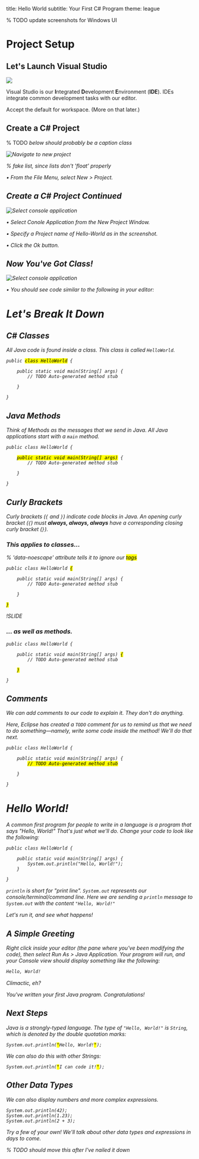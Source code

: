 title: Hello World
subtitle: Your First C# Program
theme: league

% TODO update screenshots for Windows UI

# Project Setup

## Let's Launch Visual Studio

<div float="right"><img src="./resources/visualstudio426x100.png" class="logo" /></div>

Visual Studio is our **I**ntegrated **D**evelopment **E**nvironment (**IDE**). IDEs integrate common development tasks with our editor.

Accept the default for workspace. (More on that later.)

## Create a C# Project

% TODO <em> below should probably be a caption class

<div class="sidebar">
	<img alt="Navigate to new project" src="./resources/Hello1.png" />
</div>

% fake list, since lists don't 'float' properly

• From the *File* Menu, select *New > Project*.

## Create a C# Project Continued

<div class="sidebar">
	<img alt="Select console application" src="./resources/hello2.png" />
</div>

• Select *Conole Application* from the *New Project* Window.

• Specify a *Project name* of *Hello-World* as in the screenshot.

• Click the *Ok* button.

## Now You've Got Class!
<div class="sidebar">
	<img alt="Select console application" src="./resources/hello3.png" />
</div>

• You should see code similar to the following in your editor:

# Let's Break It Down

## C# Classes

All Java code is found inside a *class*. This class is called `HelloWorld`.

<pre><code class="language-java" data-noescape>public <mark>class HelloWorld</mark> {

	public static void main(String[] args) {
		// TODO Auto-generated method stub

	}

}
</code></pre>

## Java Methods

Think of *Methods* as the messages that we send in Java. All Java applications start with a `main` method.


<pre><code class="language-java" data-noescape>public class HelloWorld {

	<mark>public static void main(String[] args)</mark> {
		// TODO Auto-generated method stub

	}

}
</code></pre>

## Curly Brackets

Curly brackets (`{` and `}`) indicate code blocks in Java. An opening curly bracket (`{`) must **always, always, always** have a corresponding closing curly bracket (`}`).

### This applies to classes…

% 'data-noescape' attribute tells it to ignore our <mark> tags

<pre><code class="language-java" data-noescape>public class HelloWorld <mark>{</mark>

	public static void main(String[] args) {
		// TODO Auto-generated method stub

	}

<mark>}</mark>
</code></pre>

!SLIDE

### … as well as methods.

<pre><code class="language-java" data-noescape>public class HelloWorld {

	public static void main(String[] args) <mark>{</mark>
		// TODO Auto-generated method stub

	<mark>}</mark>

}
</code></pre>

## Comments

We can add comments to our code to explain it. They don't *do* anything.

Here, Eclipse has created a `TODO` comment for us to remind us that we need to do something—namely, write some code inside the method! We'll do that next.

<pre><code class="language-java" data-noescape>public class HelloWorld {

	public static void main(String[] args) {
		<mark>// TODO Auto-generated method stub</mark>

	}

}
</code></pre>

# Hello World!

A common first program for people to write in a language is a program that says "Hello, World!" That's just what we'll do. Change your code to look like the following:

<pre><code class="language-java" data-noescape>public class HelloWorld {

	public static void main(String[] args) {
		System.out.println("Hello, World!");
	}

}
</code></pre>

`println` is short for "print line". `System.out` represents our console/terminal/command line. Here we are sending a `println` message to `System.out` with the content `"Hello, World!"`

Let's run it, and see what happens!

## A Simple Greeting

Right click inside your editor (the pane where you've been modifying the code), then select *Run As > Java Application*. Your program will run, and your *Console* *view* should display something like the following:

```bash
Hello, World!
```
Climactic, eh?

You've written your first Java program. Congratulations!

## Next Steps

Java is a *strongly-typed* language. The type of `"Hello, World!"` is `String`, which is denoted by the double quotation marks:

<pre><code class="language-java" data-noescape>System.out.println(<mark>"</mark>Hello, World!<mark>"</mark>);</code></pre>

We can also do this with other Strings:

<pre><code class="language-java" data-noescape>System.out.println(<mark>"</mark>I can code it!<mark>"</mark>);</code></pre>

## Other Data Types

We can also display numbers and more complex expressions.

<pre><code class="language-java" data-noescape>System.out.println(42);
System.out.println(1.23);
System.out.println(2 + 3);</code></pre>

Try a few of your own! We'll talk about other data types and expressions in days to come.


% TODO should move this after I've nailed it down

<style type="text/css">
.reveal section img.logo {
	border: none;
	background-color: rgba(255, 255, 255, 0.25);
	padding: 1rem;
}
.reveal ol, .reveal dl, .reveal ul {
	margin: 0 0 1rem 2rem;
}
</style>
